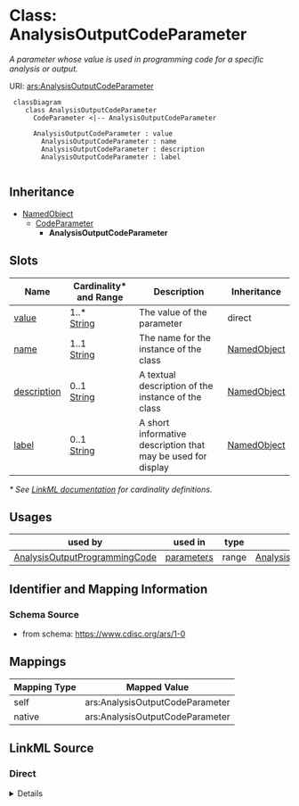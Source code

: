 # Class: AnalysisOutputCodeParameter

_A parameter whose value is used in programming code for a specific analysis or output._




URI: [ars:AnalysisOutputCodeParameter](https://www.cdisc.org/ars/1-0/AnalysisOutputCodeParameter)




```mermaid
 classDiagram
    class AnalysisOutputCodeParameter
      CodeParameter <|-- AnalysisOutputCodeParameter

      AnalysisOutputCodeParameter : value
        AnalysisOutputCodeParameter : name
        AnalysisOutputCodeParameter : description
        AnalysisOutputCodeParameter : label
        
```




## Inheritance
* [NamedObject](NamedObject.md)
    * [CodeParameter](CodeParameter.md)
        * **AnalysisOutputCodeParameter**



## Slots

| Name | Cardinality* and Range | Description | Inheritance |
| ---  | --- | --- | --- |
| [value](value.md) | 1..* <br/> [String](String.md) | The value of the parameter | direct |
| [name](name.md) | 1..1 <br/> [String](String.md) | The name for the instance of the class | [NamedObject](NamedObject.md) |
| [description](description.md) | 0..1 <br/> [String](String.md) | A textual description of the instance of the class | [NamedObject](NamedObject.md) |
| [label](label.md) | 0..1 <br/> [String](String.md) | A short informative description that may be used for display | [NamedObject](NamedObject.md) |

_* See [LinkML documentation](https://linkml.io/linkml/schemas/slots.html#slot-cardinality) for cardinality definitions._




## Usages

| used by | used in | type | used |
| ---  | --- | --- | --- |
| [AnalysisOutputProgrammingCode](AnalysisOutputProgrammingCode.md) | [parameters](parameters.md) | range | [AnalysisOutputCodeParameter](AnalysisOutputCodeParameter.md) |






## Identifier and Mapping Information







### Schema Source


* from schema: https://www.cdisc.org/ars/1-0





## Mappings

| Mapping Type | Mapped Value |
| ---  | ---  |
| self | ars:AnalysisOutputCodeParameter |
| native | ars:AnalysisOutputCodeParameter |





## LinkML Source

<!-- TODO: investigate https://stackoverflow.com/questions/37606292/how-to-create-tabbed-code-blocks-in-mkdocs-or-sphinx -->

### Direct

<details>
```yaml
name: AnalysisOutputCodeParameter
description: A parameter whose value is used in programming code for a specific analysis
  or output.
from_schema: https://www.cdisc.org/ars/1-0
rank: 1000
is_a: CodeParameter
slots:
- value
slot_usage:
  value:
    name: value
    description: The value of the parameter.
    domain_of:
    - WhereClauseCondition
    - TemplateCodeParameter
    - AnalysisOutputCodeParameter
    required: true
    maximum_cardinality: 1

```
</details>

### Induced

<details>
```yaml
name: AnalysisOutputCodeParameter
description: A parameter whose value is used in programming code for a specific analysis
  or output.
from_schema: https://www.cdisc.org/ars/1-0
rank: 1000
is_a: CodeParameter
slot_usage:
  value:
    name: value
    description: The value of the parameter.
    domain_of:
    - WhereClauseCondition
    - TemplateCodeParameter
    - AnalysisOutputCodeParameter
    required: true
    maximum_cardinality: 1
attributes:
  value:
    name: value
    description: The value of the parameter.
    from_schema: https://www.cdisc.org/ars/1-0
    rank: 1000
    multivalued: true
    alias: value
    owner: AnalysisOutputCodeParameter
    domain_of:
    - WhereClauseCondition
    - TemplateCodeParameter
    - AnalysisOutputCodeParameter
    range: string
    required: true
    maximum_cardinality: 1
  name:
    name: name
    description: The name for the instance of the class.
    from_schema: https://www.cdisc.org/ars/1-0
    rank: 1000
    alias: name
    owner: AnalysisOutputCodeParameter
    domain_of:
    - NamedObject
    range: string
    required: true
  description:
    name: description
    description: A textual description of the instance of the class.
    from_schema: https://www.cdisc.org/ars/1-0
    rank: 1000
    alias: description
    owner: AnalysisOutputCodeParameter
    domain_of:
    - NamedObject
    - SponsorTerm
    - ReferencedOperationRelationship
    range: string
  label:
    name: label
    description: A short informative description that may be used for display.
    from_schema: https://www.cdisc.org/ars/1-0
    rank: 1000
    alias: label
    owner: AnalysisOutputCodeParameter
    domain_of:
    - NamedObject
    - AnalysisOutputCategorization
    - AnalysisOutputCategory
    - AnalysisSet
    - DataSubset
    - GroupingFactor
    - Group
    - PageRef
    range: string

```
</details>